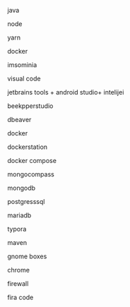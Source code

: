 java

node

yarn

docker

imsominia

visual code

jetbrains tools + android studio+ intelijei

beekpperstudio

dbeaver

docker

dockerstation

docker compose

mongocompass

mongodb

postgresssql

mariadb

typora

maven

gnome boxes

chrome

firewall

fira code
